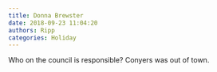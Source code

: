 ```yaml
---
title: Donna Brewster
date: 2018-09-23 11:04:20
authors: Ripp
categories: Holiday
---
```


 Who on the council is responsible?
Conyers was out of town.